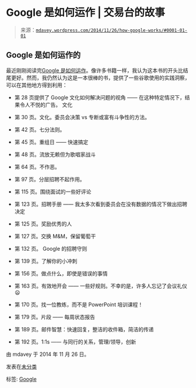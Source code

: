 <!--yml

类别：未分类

日期：2024-05-18 05:45:03

-->

# Google 是如何运作 | 交易台的故事

> 来源：[`mdavey.wordpress.com/2014/11/26/how-google-works/#0001-01-01`](https://mdavey.wordpress.com/2014/11/26/how-google-works/#0001-01-01)

## Google 是如何运作的

最近刚刚阅读完[Google 是如何运作](http://www.howgoogleworks.net/)。像许多书籍一样，我认为这本书的开头比结尾更好。然而，我仍然认为这是一本很棒的书，提供了一些谷歌使用的实践洞察，可以在其他地方得到利用：

+   第 28 页提供了 Google 文化如何解决问题的视角 —— 在这种特定情况下，结果令人不悦的广告。 文化

+   第 30 页。文化。委员会决策 vs 专断或富有斗争性的方法。

+   第 42 页。七分法则。

+   第 45 页。重组日 —— 快速搞定

+   第 48 页。流放无赖但为歌唱家战斗

+   第 64 页。不作恶。

+   第 97 页。分层招聘不起作用。

+   第 115 页。围绕面试的一些好评论

+   第 123 页。招聘手册 —— 我太多次看到委员会在没有数据的情况下做出招聘决定

+   第 125 页。奖励优秀的人

+   第 127 页。交换 M&M，保留葡萄干

+   第 132 页。 Google 的招聘守则

+   第 139 页。了解你的小冲刺

+   第 156 页。做点什么，即使是错误的事情

+   第 163 页。有效地开会 —— 一些好规则。不幸的是，许多人忘记了会议礼仪 😦

+   第 170 页。找一位教练，而不是 PowerPoint 培训课程！

+   第 179 页。片段 —— 每周状态报告

+   第 189 页。邮件智慧：快速回复，整洁的收件箱，简洁的传递

+   第 192 页。1:1s —— 与同行的关系，管理/领导，创新

由 mdavey 于 2014 年 11 月 26 日。

发表在[未分类](https://mdavey.wordpress.com/category/uncategorized/)

标签: [Google](https://mdavey.wordpress.com/tag/google/)
